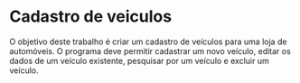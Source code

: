 # Cadastro de veiculos

O objetivo deste trabalho é criar um cadastro de veículos para uma loja de automóveis. O programa
deve permitir cadastrar um novo veículo, editar os dados de um veículo existente, pesquisar por
um veículo e excluir um veículo.

